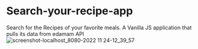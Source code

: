 # Search-your-recipe-app
Search for the Recipes of your favorite meals. A Vanilla JS application that pulls its data from edamam API 
![screenshot-localhost_8080-2022 11 24-12_39_57](https://user-images.githubusercontent.com/113675888/203966581-5ceda7e0-ab1a-41f3-936c-230fe48f79e6.png)
